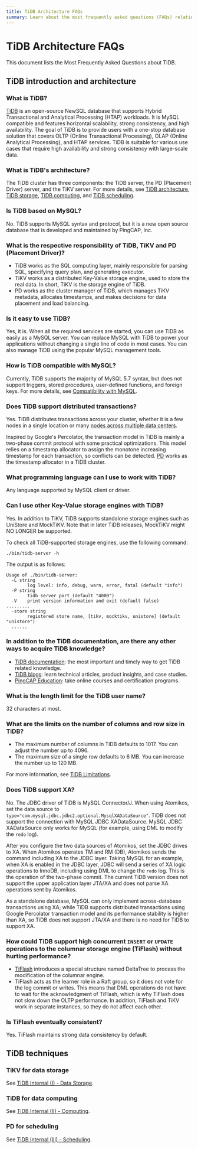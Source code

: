 ```yaml
---
title: TiDB Architecture FAQs
summary: Learn about the most frequently asked questions (FAQs) relating to TiDB.
---
```


# TiDB Architecture FAQs

<!-- markdownlint-disable MD026 -->

This document lists the Most Frequently Asked Questions about TiDB.

## TiDB introduction and architecture

### What is TiDB?

[TiDB](https://github.com/pingcap/tidb) is an open-source NewSQL database that supports Hybrid Transactional and Analytical Processing (HTAP) workloads. It is MySQL compatible and features horizontal scalability, strong consistency, and high availability. The goal of TiDB is to provide users with a one-stop database solution that covers OLTP (Online Transactional Processing), OLAP (Online Analytical Processing), and HTAP services. TiDB is suitable for various use cases that require high availability and strong consistency with large-scale data.

### What is TiDB's architecture?

The TiDB cluster has three components: the TiDB server, the PD (Placement Driver) server, and the TiKV server. For more details, see [TiDB architecture](/tidb-architecture.md), [TiDB storage](/tidb-storage.md), [TiDB computing](/tidb-computing.md), and [TiDB scheduling](/tidb-scheduling.md).

### Is TiDB based on MySQL?

No. TiDB supports MySQL syntax and protocol, but it is a new open source database that is developed and maintained by PingCAP, Inc.

### What is the respective responsibility of TiDB, TiKV and PD (Placement Driver)?

- TiDB works as the SQL computing layer, mainly responsible for parsing SQL, specifying query plan, and generating executor.
- TiKV works as a distributed Key-Value storage engine, used to store the real data. In short, TiKV is the storage engine of TiDB.
- PD works as the cluster manager of TiDB, which manages TiKV metadata, allocates timestamps, and makes decisions for data placement and load balancing.

### Is it easy to use TiDB?

Yes, it is. When all the required services are started, you can use TiDB as easily as a MySQL server. You can replace MySQL with TiDB to power your applications without changing a single line of code in most cases. You can also manage TiDB using the popular MySQL management tools.

### How is TiDB compatible with MySQL?

Currently, TiDB supports the majority of MySQL 5.7 syntax, but does not support triggers, stored procedures, user-defined functions, and foreign keys. For more details, see [Compatibility with MySQL](/mysql-compatibility.md).

### Does TiDB support distributed transactions?

Yes. TiDB distributes transactions across your cluster, whether it is a few nodes in a single location or many [nodes across multiple data centers](/multi-data-centers-in-one-city-deployment.md).

Inspired by Google's Percolator, the transaction model in TiDB is mainly a two-phase commit protocol with some practical optimizations. This model relies on a timestamp allocator to assign the monotone increasing timestamp for each transaction, so conflicts can be detected. [PD](/tidb-architecture.md#placement-driver-pd-server) works as the timestamp allocator in a TiDB cluster.

### What programming language can I use to work with TiDB?

Any language supported by MySQL client or driver.

### Can I use other Key-Value storage engines with TiDB?

Yes. In addition to TiKV, TiDB supports standalone storage engines such as UniStore and MockTiKV. Note that in later TiDB releases, MockTiKV might NO LONGER be supported.

To check all TiDB-supported storage engines, use the following command:


```shell
./bin/tidb-server -h
```

The output is as follows:

```shell
Usage of ./bin/tidb-server:
  -L string
        log level: info, debug, warn, error, fatal (default "info")
  -P string
        tidb server port (default "4000")
  -V    print version information and exit (default false)
.........
  -store string
        registered store name, [tikv, mocktikv, unistore] (default "unistore")
  ......
```

### In addition to the TiDB documentation, are there any other ways to acquire TiDB knowledge?

- [TiDB documentation](https://docs.pingcap.com/): the most important and timely way to get TiDB related knowledge.
- [TiDB blogs](https://www.pingcap.com/blog/): learn technical articles, product insights, and case studies.
- [PingCAP Education](https://www.pingcap.com/education/?from=en): take online courses and certification programs.

### What is the length limit for the TiDB user name?

32 characters at most.

### What are the limits on the number of columns and row size in TiDB?

- The maximum number of columns in TiDB defaults to 1017. You can adjust the number up to 4096.
- The maximum size of a single row defaults to 6 MB. You can increase the number up to 120 MB.

For more information, see [TiDB Limitations](/tidb-limitations.md).

### Does TiDB support XA?

No. The JDBC driver of TiDB is MySQL Connector/J. When using Atomikos, set the data source to `type="com.mysql.jdbc.jdbc2.optional.MysqlXADataSource"`. TiDB does not support the connection with MySQL JDBC XADataSource. MySQL JDBC XADataSource only works for MySQL (for example, using DML to modify the `redo` log).

After you configure the two data sources of Atomikos, set the JDBC drives to XA. When Atomikos operates TM and RM (DB), Atomikos sends the command including XA to the JDBC layer. Taking MySQL for an example, when XA is enabled in the JDBC layer, JDBC will send a series of XA logic operations to InnoDB, including using DML to change the `redo` log. This is the operation of the two-phase commit. The current TiDB version does not support the upper application layer JTA/XA and does not parse XA operations sent by Atomikos.

As a standalone database, MySQL can only implement across-database transactions using XA; while TiDB supports distributed transactions using Google Percolator transaction model and its performance stability is higher than XA, so TiDB does not support JTA/XA and there is no need for TiDB to support XA.

### How could TiDB support high concurrent `INSERT` or `UPDATE` operations to the columnar storage engine (TiFlash) without hurting performance?

- [TiFlash](/tiflash/tiflash-overview.md) introduces a special structure named DeltaTree to process the modification of the columnar engine.
- TiFlash acts as the learner role in a Raft group, so it does not vote for the log commit or writes. This means that DML operations do not have to wait for the acknowledgment of TiFlash, which is why TiFlash does not slow down the OLTP performance. In addition, TiFlash and TiKV work in separate instances, so they do not affect each other.

### Is TiFlash eventually consistent?

Yes. TiFlash maintains strong data consistency by default.

## TiDB techniques

### TiKV for data storage

See [TiDB Internal (I) - Data Storage](https://www.pingcap.com/blog/tidb-internal-data-storage/?from=en).

### TiDB for data computing

See [TiDB Internal (II) - Computing](https://www.pingcap.com/blog/tidb-internal-computing/?from=en).

### PD for scheduling

See [TiDB Internal (III) - Scheduling](https://www.pingcap.com/blog/tidb-internal-scheduling/?from=en).
